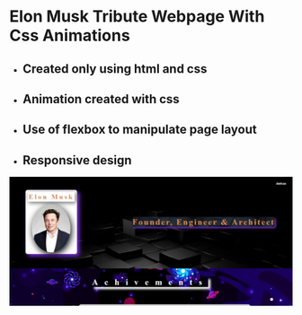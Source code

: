 # Elon Musk Tribute Webpage With Css Animations

- ## Created only using html and css

- ## Animation created with css

- ## Use of flexbox to manipulate page layout

- ## Responsive design

![Image of Yaktocat](https://github.com/bdahal17/ElonMuskTribute/blob/master/images/Capture.PNG?raw=true)
